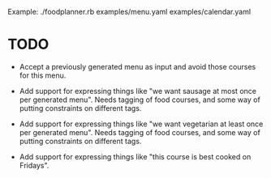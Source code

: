 Example:
    ./foodplanner.rb examples/menu.yaml examples/calendar.yaml

# TODO

* Accept a previously generated menu as input and avoid those courses
for this menu.

* Add support for expressing things like "we want sausage at most once
per generated menu". Needs tagging of food courses, and some way of
putting constraints on different tags.

* Add support for expressing things like "we want vegetarian at least
once per generated menu". Needs tagging of food courses, and some way
of putting constraints on different tags.

* Add support for expressing things like "this course is best cooked
on Fridays".
